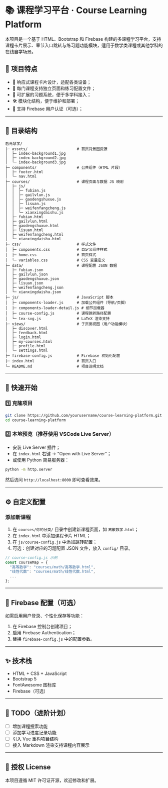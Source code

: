 # 📚 课程学习平台 · Course Learning Platform

本项目是一个基于 HTML、Bootstrap 和 Firebase 构建的多课程学习平台，支持课程卡片展示、章节入口跳转与练习题功能模块，适用于数学类课程或其他学科的在线自学场景。

## 🌟 项目特点

- 🎨 响应式课程卡片设计，适配各类设备；
- 📁 每门课程支持独立页面和练习配置文件；
- 🧠 可扩展的习题系统，便于多学科接入；
- 🛠 模块化结构，便于维护和部署；
- 🔐 支持 Firebase 用户认证（可选）；

---

## 🧱 目录结构

```plaintext
启元慧学/
├─ assets/                      # 首页背景图资源
│  ├─ index-background1.jpg
│  ├─ index-background2.jpg
│  └─ index-background3.jpg
├─ components/                  # 公共组件（HTML 片段）
│  ├─ footer.html               
│  └─ nav.html                  
├─ courses/                     # 课程页面与数据 JS 映射
│  ├─ js/
│  │  ├─ fubian.js              
│  │  ├─ gailvlun.js            
│  │  ├─ gaodengshuxue.js       
│  │  ├─ lisuan.js              
│  │  ├─ weifenfangcheng.js     
│  │  └─ xianxingdaishu.js      
│  ├─ fubian.html               
│  ├─ gailvlun.html             
│  ├─ gaodengshuxue.html        
│  ├─ lisuan.html               
│  ├─ weifenfangcheng.html      
│  └─ xianxingdaishu.html       
├─ css/                         # 样式文件
│  ├─ components.css            # 自定义组件样式
│  ├─ home.css                  # 首页样式
│  └─ variables.css             # CSS 变量定义
├─ data/                        # 课程配置 JSON 数据
│  ├─ fubian.json               
│  ├─ gailvlun.json             
│  ├─ gaodengshuxue.json        
│  ├─ lisuan.json               
│  ├─ weifenfangcheng.json      
│  └─ xianxingdaishu.json       
├─ js/                          # JavaScript 脚本
│  ├─ components-loader.js      # 加载公共组件（导航/页脚）
│  ├─ components-loader-detail.js # 细节加载器
│  ├─ course-config.js          # 课程跳转路径配置
│  └─ tex-svg.js                # LaTeX 渲染支持
├─ views/                       # 子页面视图（用户功能模块）
│  ├─ discover.html             
│  ├─ feedback.html             
│  ├─ login.html                
│  ├─ my-courses.html           
│  ├─ profile.html              
│  └─ settings.html             
├─ firebase-config.js           # Firebase 初始化配置
├─ index.html                   # 首页入口
└─ README.md                    # 项目说明文档
````

---

## 🚀 快速开始

### 1️⃣ 克隆项目

```bash
git clone https://github.com/yourusername/course-learning-platform.git
cd course-learning-platform
```

### 2️⃣ 本地预览（推荐使用 VSCode Live Server）

* 安装 Live Server 插件；
* 在 `index.html` 右键 → "Open with Live Server"；
* 或使用 Python 简易服务器：

```bash
python -m http.server
```

然后访问 `http://localhost:8000` 即可查看效果。

---

## ⚙️ 自定义配置

### 添加新课程

1. 在 `courses/你的分类/` 目录中创建新课程页面，如 `离散数学.html`；
2. 在 `index.html` 中添加课程卡片 HTML；
3. 在 `js/course-config.js` 中添加跳转配置；
4. 可选：创建对应的习题配置 JSON 文件，放入 `config/` 目录。

```js
// course-config.js 示例
const courseMap = {
  "高等数学": "courses/math/高等数学.html",
  "线性代数": "courses/math/线性代数.html",
  ...
};
```

---

## 🔐 Firebase 配置（可选）

如需启用用户登录、个性化保存等功能：

1. 在 Firebase 控制台创建项目；
2. 启用 Firebase Authentication；
3. 替换 `firebase-config.js` 中的配置参数。

---

## ✨ 技术栈

* HTML + CSS + JavaScript
* Bootstrap 5
* FontAwesome 图标库
* Firebase（可选）

---

## 📌 TODO（进阶计划）

* [ ] 增加课程搜索功能
* [ ] 添加学习进度记录功能
* [ ] 引入 Vue 重构项目结构
* [ ] 接入 Markdown 渲染支持课程内容展示

---

## 📝 授权 License

本项目遵循 MIT 许可证开源，欢迎修改和扩展。


